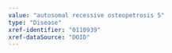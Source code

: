 ```yaml
---
value: "autosomal recessive osteopetrosis 5"
type: "Disease"
xref-identifier: "0110939"
xref-dataSource: "DOID"
---
```

